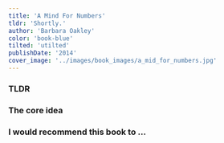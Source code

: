 ```yaml
---
title: 'A Mind For Numbers'
tldr: 'Shortly.'
author: 'Barbara Oakley'
color: 'book-blue'
tilted: 'utilted'
publishDate: '2014'
cover_image: '../images/book_images/a_mid_for_numbers.jpg'
---
```


### TLDR
### The core idea
### I would recommend this book to ...
<!-- ###  Applications -->